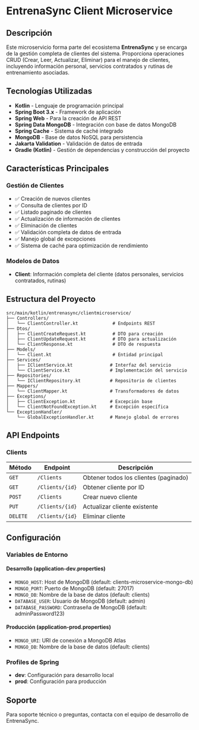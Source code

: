 # EntrenaSync Client Microservice

## Descripción

Este microservicio forma parte del ecosistema **EntrenaSync** y se encarga de la gestión completa de clientes del sistema. Proporciona operaciones CRUD (Crear, Leer, Actualizar, Eliminar) para el manejo de clientes, incluyendo información personal, servicios contratados y rutinas de entrenamiento asociadas.

## Tecnologías Utilizadas

-   **Kotlin** - Lenguaje de programación principal
-   **Spring Boot 3.x** - Framework de aplicación
-   **Spring Web** - Para la creación de API REST
-   **Spring Data MongoDB** - Integración con base de datos MongoDB
-   **Spring Cache** - Sistema de caché integrado
-   **MongoDB** - Base de datos NoSQL para persistencia
-   **Jakarta Validation** - Validación de datos de entrada
-   **Gradle (Kotlin)** - Gestión de dependencias y construcción del proyecto

## Características Principales

### Gestión de Clientes

-   ✅ Creación de nuevos clientes
-   ✅ Consulta de clientes por ID
-   ✅ Listado paginado de clientes
-   ✅ Actualización de información de clientes
-   ✅ Eliminación de clientes
-   ✅ Validación completa de datos de entrada
-   ✅ Manejo global de excepciones
-   ✅ Sistema de caché para optimización de rendimiento

### Modelos de Datos

-   **Client**: Información completa del cliente (datos personales, servicios contratados, rutinas)

## Estructura del Proyecto

```
src/main/kotlin/entrenasync/clientmicroservice/
├── Controllers/
│   └── ClientController.kt             # Endpoints REST
├── Dtos/
│   ├── ClientCreateRequest.kt          # DTO para creación
│   ├── ClientUpdateRequest.kt          # DTO para actualización
│   └── ClientResponse.kt               # DTO de respuesta
├── Models/
│   └── Client.kt                       # Entidad principal
├── Services/
│   ├── IClientService.kt              # Interfaz del servicio
│   └── ClientService.kt               # Implementación del servicio
├── Repositories/
│   └── IClientRepository.kt           # Repositorio de clientes
├── Mappers/
│   └── ClientMapper.kt                # Transformadores de datos
├── Exceptions/
│   ├── ClientException.kt             # Excepción base
│   └── ClientNotFoundException.kt     # Excepción específica
└── ExceptionHandler/
    └── GlobalExceptionHandler.kt      # Manejo global de errores
```

## API Endpoints

### Clients

| Método   | Endpoint        | Descripción                           |
| -------- | --------------- | ------------------------------------- |
| `GET`    | `/Clients`      | Obtener todos los clientes (paginado) |
| `GET`    | `/Clients/{id}` | Obtener cliente por ID                |
| `POST`   | `/Clients`      | Crear nuevo cliente                   |
| `PUT`    | `/Clients/{id}` | Actualizar cliente existente          |
| `DELETE` | `/Clients/{id}` | Eliminar cliente                      |

## Configuración

### Variables de Entorno

#### Desarrollo (application-dev.properties)

-   `MONGO_HOST`: Host de MongoDB (default: clients-microservice-mongo-db)
-   `MONGO_PORT`: Puerto de MongoDB (default: 27017)
-   `MONGO_DB`: Nombre de la base de datos (default: clients)
-   `DATABASE_USER`: Usuario de MongoDB (default: admin)
-   `DATABASE_PASSWORD`: Contraseña de MongoDB (default: adminPassword123)

#### Producción (application-prod.properties)

-   `MONGO_URI`: URI de conexión a MongoDB Atlas
-   `MONGO_DB`: Nombre de la base de datos (default: clients)

### Profiles de Spring

-   **dev**: Configuración para desarrollo local
-   **prod**: Configuración para producción

## Soporte

Para soporte técnico o preguntas, contacta con el equipo de desarrollo de EntrenaSync.

